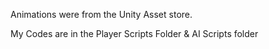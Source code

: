Animations were from the Unity Asset store.

My Codes are in the Player Scripts Folder & AI Scripts folder
